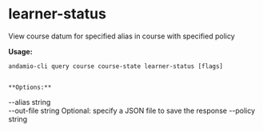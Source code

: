 # learner-status
View course datum for specified alias in course with specified policy



**Usage:**
```
andamio-cli query course course-state learner-status [flags]

```


```

**Options:**
```
--alias string      
      --out-file string   Optional: specify a JSON file to save the response
      --policy string
```


